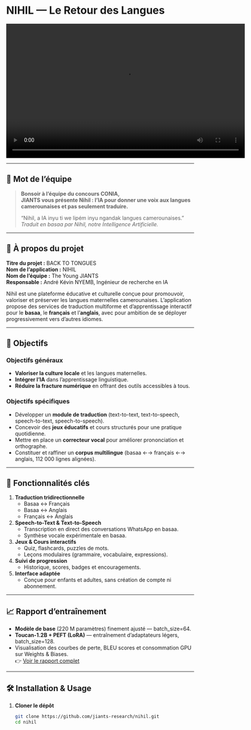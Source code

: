 # NIHIL — Le Retour des Langues

<video controls width="640" height="360">
  <source src="https://github.com/jiants-research/nihil/blob/5614951e5b1107118bc135d9b3c4d447f50701c2/Communication/prom.mp4" type="video/mp4">
  Your browser does not support the video tag.
</video>


---

## 🎤 Mot de l’équipe

> **Bonsoir à l’équipe du concours CONIA,  
> JIANTS vous présente Nihil : l’IA pour donner une voix aux langues camerounaises et pas seulement traduire.**  
>
> “Nihil, a IA inyu ti we lipém inyu ngandak langues camerounaises.”  
> *Traduit en basaa par Nihil, notre Intelligence Artificielle.*

---

## 📌 À propos du projet

**Titre du projet :** BACK TO TONGUES  
**Nom de l’application :** NIHIL  
**Nom de l’équipe :** The Young JIANTS  
**Responsable :** André Kévin NYEMB, Ingénieur de recherche en IA  

Nihil est une plateforme éducative et culturelle conçue pour promouvoir, valoriser et préserver les langues maternelles camerounaises. L’application propose des services de traduction multiforme et d’apprentissage interactif pour le **basaa**, le **français** et l’**anglais**, avec pour ambition de se déployer progressivement vers d’autres idiomes.

---

## 🎯 Objectifs

### Objectifs généraux  
- **Valoriser la culture locale** et les langues maternelles.  
- **Intégrer l’IA** dans l’apprentissage linguistique.  
- **Réduire la fracture numérique** en offrant des outils accessibles à tous.

### Objectifs spécifiques  
- Développer un **module de traduction** (text-to-text, text-to-speech, speech-to-text, speech-to-speech).  
- Concevoir des **jeux éducatifs** et cours structurés pour une pratique quotidienne.  
- Mettre en place un **correcteur vocal** pour améliorer prononciation et orthographe.  
- Constituer et raffiner un **corpus multilingue** (basaa ←→ français ←→ anglais, 112 000 lignes alignées).

---

## 🚀 Fonctionnalités clés

1. **Traduction tridirectionnelle**  
   - Basaa ↔ Français  
   - Basaa ↔ Anglais  
   - Français ↔ Anglais  
2. **Speech-to-Text & Text-to-Speech**  
   - Transcription en direct des conversations WhatsApp en basaa.  
   - Synthèse vocale expérimentale en basaa.  
3. **Jeux & Cours interactifs**  
   - Quiz, flashcards, puzzles de mots.  
   - Leçons modulaires (grammaire, vocabulaire, expressions).  
4. **Suivi de progression**  
   - Historique, scores, badges et encouragements.  
5. **Interface adaptée**  
   - Conçue pour enfants et adultes, sans création de compte ni abonnement.

---

## 📈 Rapport d’entraînement

- **Modèle de base** (220 M paramètres) finement ajusté — batch_size=64.  
- **Toucan-1.2B + PEFT (LoRA)** — entraînement d’adaptateurs légers, batch_size=128.  
- Visualisation des courbes de perte, BLEU scores et consommation GPU sur Weights & Biases.  
  👉 [Voir le rapport complet](https://api.wandb.ai/links/jiants-research/g799trkt)

---

## 🛠️ Installation & Usage

1. **Cloner le dépôt**  
   ```bash
   git clone https://github.com/jiants-research/nihil.git
   cd nihil
